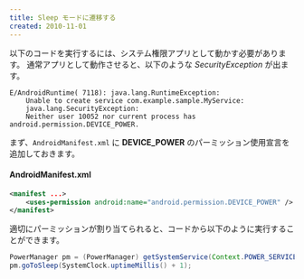 ```yaml
---
title: Sleep モードに遷移する
created: 2010-11-01
---
```


以下のコードを実行するには、システム権限アプリとして動かす必要があります。
通常アプリとして動作させると、以下のような *SecurityException* が出ます。

```
E/AndroidRuntime( 7118): java.lang.RuntimeException:
    Unable to create service com.example.sample.MyService:
    java.lang.SecurityException:
    Neither user 10052 nor current process has android.permission.DEVICE_POWER.
```

まず、`AndroidManifest.xml` に **DEVICE_POWER** のパーミッション使用宣言を追加しておきます。

#### AndroidManifest.xml

```xml
<manifest ...>
    <uses-permission android:name="android.permission.DEVICE_POWER" />
</manifest>
```

適切にパーミッションが割り当てられると、コードから以下のように実行することができます。

```java
PowerManager pm = (PowerManager) getSystemService(Context.POWER_SERVICE);
pm.goToSleep(SystemClock.uptimeMillis() + 1);
```

